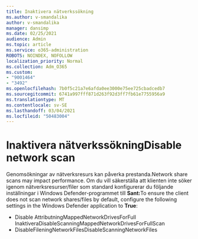 ```yaml
---
title: Inaktivera nätverkssökning
ms.author: v-smandalika
author: v-smandalika
manager: dansimp
ms.date: 02/25/2021
audience: Admin
ms.topic: article
ms.service: o365-administration
ROBOTS: NOINDEX, NOFOLLOW
localization_priority: Normal
ms.collection: Adm_O365
ms.custom:
- "9001464"
- "3492"
ms.openlocfilehash: 7b0f5c21a7e6afda0ee3000e75ee725cbadcedb7
ms.sourcegitcommit: 6741a997fff871d263f92d3ff7fb61e7755956a9
ms.translationtype: MT
ms.contentlocale: sv-SE
ms.lasthandoff: 03/04/2021
ms.locfileid: "50483004"
---
```

# <a name="disable-network-scan"></a><span data-ttu-id="a9f9c-102">Inaktivera nätverkssökning</span><span class="sxs-lookup"><span data-stu-id="a9f9c-102">Disable network scan</span></span>

<span data-ttu-id="a9f9c-103">Genomsökningar av nätverksresurs kan påverka prestanda.</span><span class="sxs-lookup"><span data-stu-id="a9f9c-103">Network share scans may impact performance.</span></span>  <span data-ttu-id="a9f9c-104">Om du vill säkerställa att klienten inte söker igenom nätverksresurser/filer som standard konfigurerar du följande inställningar i Windows Defender-programmet till **Sant:**</span><span class="sxs-lookup"><span data-stu-id="a9f9c-104">To ensure the client does not scan network shares/files by default, configure the following settings in the Windows Defender application to **True**:</span></span>

- <span data-ttu-id="a9f9c-105">Disable AttributningMappedNetworkDrivesForFull Inaktivera</span><span class="sxs-lookup"><span data-stu-id="a9f9c-105">DisableScanningMappedNetworkDrivesForFullScan</span></span>
- <span data-ttu-id="a9f9c-106">DisableFileningNetworkFiles</span><span class="sxs-lookup"><span data-stu-id="a9f9c-106">DisableScanningNetworkFiles</span></span>